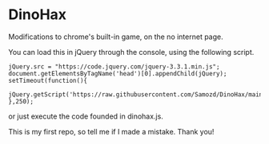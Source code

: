 # DinoHax
Modifications to chrome's built-in game, on the no internet page.

You can load this in jQuery through the console, using the following script.
```var jQuery = document.createElement('script');
jQuery.src = "https://code.jquery.com/jquery-3.3.1.min.js";
document.getElementsByTagName('head')[0].appendChild(jQuery);
setTimeout(function(){
    jQuery.getScript('https://raw.githubusercontent.com/Samozd/DinoHax/main/dinohax.js')
},250);
```
or just execute the code founded in dinohax.js.

This is my first repo, so tell me if I made a mistake. Thank you!
